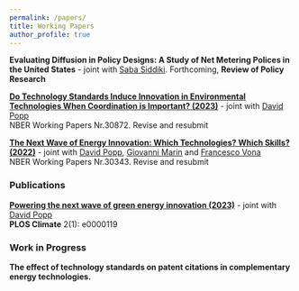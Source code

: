 ```yaml
---
permalink: /papers/
title: Working Papers
author_profile: true
---
```


**Evaluating Diffusion in Policy Designs: A Study of Net Metering Polices in the United States** - joint with [Saba Siddiki](https://www.maxwell.syr.edu/directory/saba-siddiki). Forthcoming, **Review of Policy Research**

**[Do Technology Standards Induce Innovation in Environmental Technologies When Coordination is Important? (2023)](https://myriamgz.github.io\files\w30872.pdf)** - joint with [David Popp](https://www.maxwell.syr.edu/directory/david-popp)  
NBER Working Papers Nr.30872. Revise and resubmit

**[The Next Wave of Energy Innovation: Which Technologies? Which Skills? (2022)](https://myriamgz.github.io\files\w30343.pdf)** - joint with [David Popp](https://www.maxwell.syr.edu/directory/david-popp), [Giovanni Marin](https://www.uniurb.it/persone/giovanni-marin) and [Francesco Vona](https://sites.google.com/view/francescovona/home)  
NBER Working Papers Nr.30343. Revise and resubmit

### Publications

**[Powering the next wave of green energy innovation (2023)](https://journals.plos.org/climate/article?id=10.1371/journal.pclm.0000119)** - joint with [David Popp](https://www.maxwell.syr.edu/directory/david-popp)    
**PLOS Climate** 2(1): e0000119


### Work in Progress

**The effect of technology standards on patent citations in complementary energy technologies.**
